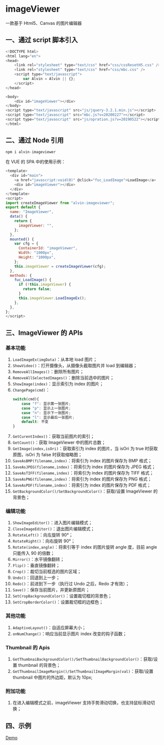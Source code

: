# imageViewer
一款基于 Html5、Canvas 的图片编辑器

## 一、通过 script 脚本引入

```js
<!DOCTYPE html>
<html lang="en">
<head>
    <link rel="stylesheet" type="text/css" href="css/cssResetH5.css" />
    <link rel="stylesheet" type="text/css" href="css/mbc.css" />
    <script type="text/javascript">
        var Alvin = Alvin || {};
    </script>
</head>

<body>
    <div id="imageViewer"></div>
</body>
<script type="text/javascript" src="js/jquery-3.2.1.min.js"></script>
<script type="text/javascript" src="mbc.js?v=20200227"></script>
<script type="text/javascript" src="js/opration.js?v=20190522"></script>
</html>
```

## 二、通过 Node 引用

```js
npm i alvin-imageviewer
```

在 VUE 的 SPA 中的使用示例：
```js
<template>
  <div id="main">
    <a href="javascript:void(0)" @click="fuc_LoadImage">LoadImage</a>
    <div id="imageViewer"></div>
  </div>
</template>
<script>
import createImageViewer from "alvin-imageviewer";
export default {
  name: "ImageViewer",
  data() {
    return {
      imageViewer: "",
    };
  },
  mounted() {
    var cfg = {
      ContainerId: "imageViewer",
      Width: "1000px",
      Height: "1000px",
    };
    this.imageViewer = createImageViewer(cfg);
  },
  methods: {
    fuc_LoadImage() {
      if (!this.imageViewer) {
        return false;
      }
      this.imageViewer.LoadImageEx();
    },
  },
};
</script>
```

## 三、ImageViewer 的 APIs

### 基本功能
1. `LoadImageEx(imgData)`：从本地 load 图片；
2. `ShowVideo()`：打开摄像头，从摄像头截取图片并 load 到编辑器；
3. `RemoveAllImages()`：删除所有图片；
4. `RemoveAllSelectedImages()`：删除当前选中的图片；
5. `ShowImage(index)`：显示索引为 index 的图片；
6. `ChangePage(cmd)`：
    ```js
    switch(cmd){
        case "f": 显示第一张图片;
        case "p": 显示上一张图片;
        case "n": 显示下一张图片;
        case "l": 显示最后一张图片;
        default: 不变
    }
    ```
7. `GetCurentIndex()`：获取当前图片的索引；
8. `GetCount()`：获取 ImageViewer 中的图片总数；
9. `GetImage(index,isOri)`：获取索引为 index 的图片，当 isOri 为 true 时获取原图，isOri 为 false 时获取缩略图；
10. `SaveAsBMP(filename,index)`：将索引为 index 的图片保存为 BMP 格式；
11. `SaveAsJPEG(filename,index)`：将索引为 index 的图片保存为 JPEG 格式；
12. `SaveAsTIFF(filename,index)`：将索引为 index 的图片保存为 TIFF 格式；
13. `SaveAsPNG(filename,index)`：将索引为 index 的图片保存为 PNG 格式；
14. `SaveAsPDF(filename,index)`：将索引为 index 的图片保存为 PDF 格式；
15. `GetBackgroundColor()/SetBackgroundColor()`：获取/设置 ImageViewer 的背景色；

### 编辑功能
1. `ShowImageEditor()`：进入图片编辑模式；
2. `CloseImageEditor()`：退出图片编辑模式；
3. `RotateLeft()`：向左旋转 90°；
4. `RotateRight()`：向右旋转 90°；
5. `Rotate(index,angle)`：将索引等于 index 的图片旋转 angle 度，目前 angle 只能传入 90 的倍数；
6. `Mirror()`：水平镜像翻转；
7. `Flip()`：垂直镜像翻转；
8. `Crop()`：裁切当前框选的图片区域；
9. `Undo()`：回退到上一步；
10. `Redo()`：前进到下一步（执行过 Undo 之后，Redo 才有效）；
11. `Save()`：保存当前图片，并更新原图片；
12. `SetCropBackgroundColor()`：设置裁切框的背景色；
13. `SetCropBorderColor()`：设置裁切框的边框色；

### 其他功能
1. `AdaptiveLayout()`：自适应屏幕大小；
2. `onNumChange()`：响应当前显示图片 index 改变的钩子函数；

### Thumbnail 的 Apis
1. `GetThumbnaiBackgroundColor()/SetThumbnailBackgroundColor()`：获取/设置 thumbnail 的背景色；
2. `GetThumbnailImageMargin()/SetThumbnailImageMargin(val)`：获取/设置 thumbnail 中图片的外边距，默认为 10px;

### 附加功能
1. 在进入编辑模式之前，imageViewer 支持手势滑动切换，也支持鼠标滑动切换；

## 四、示例
[Demo](https://alvinyw.github.io/Blog/ImageViewer/index.html)
